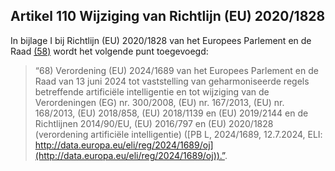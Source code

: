 ## Artikel 110 Wijziging van Richtlijn (EU) 2020/1828

In bijlage I bij Richtlijn (EU) 2020/1828 van het Europees Parlement en de Raad [(58)](#ntr58-L_202401689NL.000101-E0066) wordt het volgende punt toegevoegd:
> “68) Verordening (EU) 2024/1689 van het Europees Parlement en de Raad van 13 juni 2024 tot vaststelling van geharmoniseerde regels betreffende artificiële intelligentie en tot wijziging van de Verordeningen (EG) nr. 300/2008, (EU) nr. 167/2013, (EU) nr. 168/2013, (EU) 2018/858, (EU) 2018/1139 en (EU) 2019/2144 en de Richtlijnen 2014/90/EU, (EU) 2016/797 en (EU) 2020/1828 (verordening artificiële intelligentie) ([PB L, 2024/1689, 12.7.2024, ELI: http://data.europa.eu/eli/reg/2024/1689/oj](http://data.europa.eu/eli/reg/2024/1689/oj)).”.